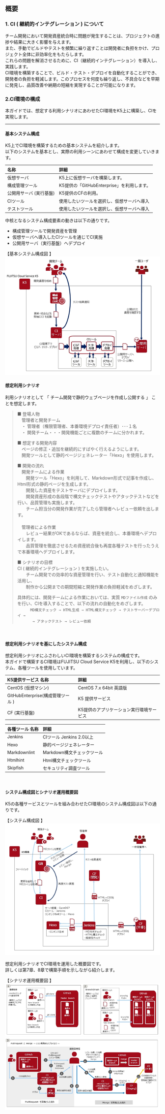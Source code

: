 ## 概要

### 1. CI ( 継続的インテグレーション ) について

チーム開発において開発資産統合時に問題が発生することは、プロジェクトの進捗や結果に大きく影響を与えます。<br/>
また、手動でビルドやテストを頻繁に繰り返すことは開発者に負担をかけ、プロジェクト全体に非効率化をもたらします。<br/>
これらの問題を解消させるために、CI（継続的インテグレーション）を導入し、実践します。<br/>
CI環境を構築することで、ビルド・テスト・デプロイを自動化することができ、開発者の負担を軽減します。このプロセスを何度も繰り返し、不具合などを早期に発見し、品質改善や納期の短縮を実現することが可能になります。<br/>

### 2.CI環境の構成

本ガイドでは、想定する利用シナリオにあわせたCI環境をK5上に構築し、CIを実現します。

------------------------------------------------------------------------------------------------

#### 基本システム構成

K5上でCI環境を構築するための基本システムを紹介します。<br/>
以下のシステムを基本とし、実際の利用シーンにあわせて構成を変更していきます。<br/>

 名称                             | 詳細
:-------------------------------- | :--------------------------------
仮想サーバ                        | K5上に仮想サーバを構築します。
構成管理ツール                    | K5提供の「GitHubEnterprise」を利用します。
公開用サーバ (実行基盤)           | K5提供のCFの利用。
CIツール                          | 使用したいツールを選択し、仮想サーバへ導入
テストツール                      | 使用したいツールを選択し、仮想サーバへ導入

中核となるシステム構成要素の動きは以下の通りです。<br/>
- 構成管理ツールで開発資産を管理
- 仮想サーバへ導入したCIツールを通じてCI実施
- 公開用サーバ（実行基盤）へデプロイ <br/>

【基本システム構成図 】<br/>
  ![CI_01](./image/ci_00.jpg)
　<br/>



#### 想定利用シナリオ<a name="scenario"></a><br/>

利用シナリオとして 「 チーム開発で静的ウェブページを作成し公開する 」 ことを想定します。

>■ 登場人物<br/>
>　管理者と開発チーム<br/>
>　・ 管理者（権限管理者、本番環境デプロイ責任者）･･･１名<br/>
>　・ 開発チーム・・・開発機能ごとに複数のチームに分かれます。<br/>
>
>
>■ 想定する開発内容<br/>
>　ページの修正・追加を継続的にすばやく行えるようにします。<br/>
>　開発ツールとして静的ページジェネレーター「Hexo」を使用します。<br/>
>
>
>■ 開発の流れ<br/>
>　開発チームによる作業<br/>
>　　開発ツール「Hexo」を利用して、Markdown形式で記事を作成し、Html形式の静的ページを生成します。<br/>
>　　開発した資産をテストサーバにデプロイします。<br/>
>　　開発資産形成の各段階で構文チェックテストやアタックテストなどを行い、品質管理も実施します。<br/>
>　　チーム担当分の開発作業が完了したら管理者へレビュー依頼を出します。<br/>
>　<br/>
>　管理者による作業<br/>
>　　レビュー結果がOKであるならば、資産を統合し、本番環境へデプロイします。<br/>
>　　品質管理を徹底させるため資産統合後も再度各種テストを行ったうえで本番環境へデプロイします。<br/>
>
>
>■ シナリオの目標<br/>
>CI ( 継続的インテグレーション ) を実施したい。<br/>
>　　チーム開発での効率的な資産管理を行い、テスト自動化と通知機能を活用し、<br/>
>　　制作から公開までの期間短縮と開発作業の負担軽減をめざします。<br/>
>
>具体的には、開発チームによる作業においては、実質 `MDファイル作成` のみを行い、CIを導入することで、以下の流れの自動化をめざします。<br/>
>　　　` MD構文チェック → HTML生成 → HTML構文チェック → テストサーバーデプロイ → `<br/>
>　　　` → アタックテスト → レビュー依頼`<br/>
>

　<br/>

#### 想定利用シナリオを基にしたシステム構成

想定利用シナリオにふさわしいCI環境を構築するシステムの構成です。<br/>
本ガイドで構築するCI環境はFUJITSU Cloud Service K5を利用し、以下のシステム、各種ツールを使用しています。<br/>

K5提供サービス 名称               | 詳細
:-------------------------------- | :--------------------------------
CentOS (仮想マシン)               | CentOS 7.x 64bit 英語版
GitHubEnterprise(構成管理ツール ) | K5 提供サービス
CF (実行基盤)                     | K5提供のアプリケーション実行環境サービス

各種ツール 名称                   | 詳細
:-------------------------------- | :--------------------------------
Jenkins                           | CIツール  Jenkins 2.0以上
Hexo                              | 静的ページジェネレーター
Markdownlint                      | Markdown構文チェックツール
Htmlhint                          | Html構文チェックツール
Skipfish                          | セキュリティ調査ツール

　<br/>

#### システム構成図とシナリオ運用概要図

K5の各種サービスとツールを組み合わせたCI環境のシステム構成図は以下の通りです。<br/>

【システム構成図 】<br/>
  ![CI_01](./image/ci_01.jpg)
　<br/>

想定利用シナリオでCI環境を運用した概要図です。<br/>
詳しくは第7章、8章で構築手順を示しながら紹介します。<br/>

【シナリオ運用概要図 】<a name="ci_02"></a><br/>
  ![CI_02](./image/ci_02.jpg)
  ![CI_03](./image/ci_03.jpg)
